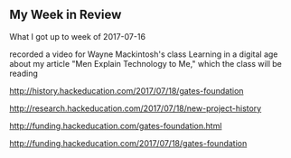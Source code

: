 ## My Week in Review

What I got up to week of 2017-07-16

recorded a video for Wayne Mackintosh's class Learning in a digital age about my article "Men Explain Technology to Me," which the class will be reading

http://history.hackeducation.com/2017/07/18/gates-foundation

http://research.hackeducation.com/2017/07/18/new-project-history

http://funding.hackeducation.com/gates-foundation.html

http://funding.hackeducation.com/2017/07/18/gates-foundation
